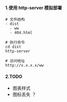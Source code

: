 #### 1.使用 http-server 模拟部署
```shell
# 文件结构
- dist
  - ww
  - 404.html

# 执行命令
cd dist
http-server

# 访问地址
http://x.x.x.x/ww
```

#### 2.TODO
- 图表样式
- 图标丢失 ？
